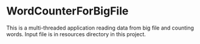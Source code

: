 # WordCounterForBigFile
This is a multi-threaded application reading data from big file and counting words.
Input file is in resources directory in this project.
